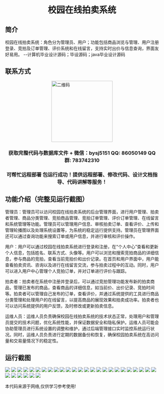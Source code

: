 <p><h1 align="center">校园在线拍卖系统</h1></p>

## 简介
校园在线拍卖系统：角色分为管理员、用户；功能包括商品浏览与管理、用户注册登录、竞拍及订单管理、评价系统和在线留言，支持实时出价与信息查询，界面友好易用。    --计算机毕业设计源码；毕设源码；java毕业设计源码


## 联系方式
<img src="https://bs-1329754181.cos.ap-shanghai.myqcloud.com/wx.jpg" alt="二维码" style="display: block; margin: 0 auto;" width="200px">
<p><h3 align="center">获取完整代码与数据库文件 + 微信：bysj5151 QQ: 86050149 QQ群: 783742310</h3></p>
<p><h3 align="center">可帮忙远程部署 包运行成功！提供远程部署、修改代码、设计文档指导、代码讲解等服务！</h3></p>

## 功能介绍（完整见运行截图）
管理员：管理员可以访问校园在线拍卖系统的后台管理界面，进行用户管理、拍卖者管理、商品分类管理、竞拍商品管理、竞拍订单管理、评价订单管理、在线留言和系统管理等功能。管理员可以管理用户信息、审核拍卖订单、查看评价、上传和管理轮播图以及处理系统设置等，为系统的稳定运行提供支持。管理员在管理界面还可以通过查询功能来搜索订单或用户信息，并进行审核和评价操作。

用户：用户可以通过校园在线拍卖系统进行登录和注册，在“个人中心”查看和更新个人信息，包括姓名、联系方式、头像等。用户可以浏览和搜索竞拍商品的详细信息，参与商品的竞拍，查看当前竞拍价和出价记录。在首页和用户界面中，用户能查看拍卖资讯、咨询以及进行在线留言交流，参与拍卖过程中的互动。同时，用户可以进入用户中心管理个人竞拍订单，并对订单进行评价与跟踪。

拍卖者：拍卖者在系统中注册并登录后，可以通过竞拍管理功能发布新的拍卖商品，管理已发布的商品，查看商品的详细信息，如当前价、出价记录、竞拍时间等。拍卖者可以管理自己发布的订单，查看评价，并通过系统提供的工具进行商品分类管理和处理用户的在线留言，以提高商品的展现效果和拍卖成功率。拍卖者也可以访问系统提供的用户反馈，及时修改或更新拍卖信息。

运维人员：运维人员负责确保校园在线拍卖系统的技术状态正常，处理用户和管理员提交的技术问题，优化系统性能，并保证数据安全和隐私保护。运维人员可能会协助管理员进行系统设置的调整和维护，通过后端管理接口实时监控系统运行状况。同时，运维人员负责进行定期的数据备份和恢复，确保校园拍卖系统在高访问量和交易量情况下的稳定性。


## 运行截图
![](https://bs-1329754181.cos.ap-shanghai.myqcloud.com/spring/CampusOnlineAuctionSystem/img/001.jpg)
![](https://bs-1329754181.cos.ap-shanghai.myqcloud.com/spring/CampusOnlineAuctionSystem/img/002.jpg)
![](https://bs-1329754181.cos.ap-shanghai.myqcloud.com/spring/CampusOnlineAuctionSystem/img/003.jpg)
![](https://bs-1329754181.cos.ap-shanghai.myqcloud.com/spring/CampusOnlineAuctionSystem/img/004.jpg)
![](https://bs-1329754181.cos.ap-shanghai.myqcloud.com/spring/CampusOnlineAuctionSystem/img/005.jpg)
![](https://bs-1329754181.cos.ap-shanghai.myqcloud.com/spring/CampusOnlineAuctionSystem/img/006.jpg)
![](https://bs-1329754181.cos.ap-shanghai.myqcloud.com/spring/CampusOnlineAuctionSystem/img/007.jpg)
![](https://bs-1329754181.cos.ap-shanghai.myqcloud.com/spring/CampusOnlineAuctionSystem/img/008.jpg)
![](https://bs-1329754181.cos.ap-shanghai.myqcloud.com/spring/CampusOnlineAuctionSystem/img/009.jpg)
![](https://bs-1329754181.cos.ap-shanghai.myqcloud.com/spring/CampusOnlineAuctionSystem/img/010.jpg)
![](https://bs-1329754181.cos.ap-shanghai.myqcloud.com/spring/CampusOnlineAuctionSystem/img/011.jpg)
![](https://bs-1329754181.cos.ap-shanghai.myqcloud.com/spring/CampusOnlineAuctionSystem/img/012.jpg)
![](https://bs-1329754181.cos.ap-shanghai.myqcloud.com/spring/CampusOnlineAuctionSystem/img/013.jpg)
![](https://bs-1329754181.cos.ap-shanghai.myqcloud.com/spring/CampusOnlineAuctionSystem/img/014.jpg)
![](https://bs-1329754181.cos.ap-shanghai.myqcloud.com/spring/CampusOnlineAuctionSystem/img/015.jpg)
![](https://bs-1329754181.cos.ap-shanghai.myqcloud.com/spring/CampusOnlineAuctionSystem/img/016.jpg)
![](https://bs-1329754181.cos.ap-shanghai.myqcloud.com/spring/CampusOnlineAuctionSystem/img/017.jpg)
![](https://bs-1329754181.cos.ap-shanghai.myqcloud.com/spring/CampusOnlineAuctionSystem/img/018.jpg)
![](https://bs-1329754181.cos.ap-shanghai.myqcloud.com/spring/CampusOnlineAuctionSystem/img/019.jpg)
![](https://bs-1329754181.cos.ap-shanghai.myqcloud.com/spring/CampusOnlineAuctionSystem/img/020.jpg)
![](https://bs-1329754181.cos.ap-shanghai.myqcloud.com/spring/CampusOnlineAuctionSystem/img/021.jpg)
![](https://bs-1329754181.cos.ap-shanghai.myqcloud.com/spring/CampusOnlineAuctionSystem/img/022.jpg)
![](https://bs-1329754181.cos.ap-shanghai.myqcloud.com/spring/CampusOnlineAuctionSystem/img/023.jpg)
![](https://bs-1329754181.cos.ap-shanghai.myqcloud.com/spring/CampusOnlineAuctionSystem/img/024.jpg)
![](https://bs-1329754181.cos.ap-shanghai.myqcloud.com/spring/CampusOnlineAuctionSystem/img/025.jpg)
![](https://bs-1329754181.cos.ap-shanghai.myqcloud.com/spring/CampusOnlineAuctionSystem/img/026.jpg)
![](https://bs-1329754181.cos.ap-shanghai.myqcloud.com/spring/CampusOnlineAuctionSystem/img/027.jpg)
![](https://bs-1329754181.cos.ap-shanghai.myqcloud.com/spring/CampusOnlineAuctionSystem/img/028.jpg)
![](https://bs-1329754181.cos.ap-shanghai.myqcloud.com/spring/CampusOnlineAuctionSystem/img/029.jpg)
![](https://bs-1329754181.cos.ap-shanghai.myqcloud.com/spring/CampusOnlineAuctionSystem/img/030.jpg)
![](https://bs-1329754181.cos.ap-shanghai.myqcloud.com/spring/CampusOnlineAuctionSystem/img/031.jpg)

<p>本代码来源于网络,仅供学习参考使用!</p>
